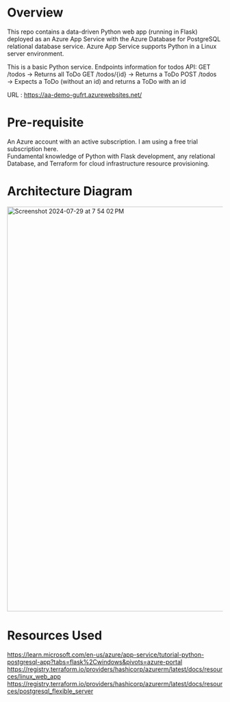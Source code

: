 # Overview
This repo contains a data-driven Python web app (running in Flask) deployed as an Azure App Service with the Azure Database for PostgreSQL relational database service. Azure App Service supports Python in a Linux server environment.

This is a basic Python service. Endpoints information for todos API:
GET /todos → Returns all ToDo
GET /todos/{id} → Returns a ToDo
POST /todos → Expects a ToDo (without an id) and returns a ToDo with an id

URL : https://aa-demo-gufrt.azurewebsites.net/

# Pre-requisite

An Azure account with an active subscription. I am using a free trial subscription here.  
Fundamental knowledge of Python with Flask development, any relational Database, and Terraform for cloud infrastructure resource provisioning.   

# Architecture Diagram 

<img width="943" alt="Screenshot 2024-07-29 at 7 54 02 PM" src="https://github.com/user-attachments/assets/49c4c57c-e21d-4f4f-9be8-e4ee6fff820b">



# Resources Used
https://learn.microsoft.com/en-us/azure/app-service/tutorial-python-postgresql-app?tabs=flask%2Cwindows&pivots=azure-portal
https://registry.terraform.io/providers/hashicorp/azurerm/latest/docs/resources/linux_web_app
https://registry.terraform.io/providers/hashicorp/azurerm/latest/docs/resources/postgresql_flexible_server
